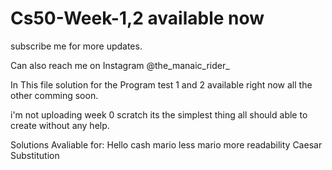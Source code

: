 # Cs50-Week-1,2 available now

subscribe me for more updates.

Can also reach me on Instagram @the_manaic_rider_

In This file solution for the Program test 1 and 2 available right now all the other comming soon.

i'm not uploading week 0 scratch its the simplest thing all should able to create without any help.

Solutions Avaliable for:
Hello
cash
mario less
mario more
readability
Caesar
Substitution
